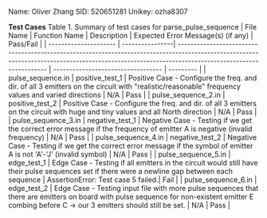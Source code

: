 Name:   Oliver Zhang
SID:    520651281
Unikey: ozha8307

**Test Cases**
Table 1. Summary of test cases for parse_pulse_sequence
| File Name             | Function Name   | Description                                                                                                                                                                                       | Expected Error Message(s) (if any) | Pass/Fail |
| --------------------- | ----------------| ------------------------------------------------------------------------------------------------------------------------------------------------------------------------------------------------- | ---------------------------------- | --------- |
| pulse_sequence.in     | positive_test_1 | Positive Case - Configure the freq. and dir. of all 3 emitters on the circuit with "realistic/reasonable" frequency values and varied directions                                                  | N/A                                | Pass      |
| pulse_sequence_2.in   | positive_test_2 | Positive Case - Configure the freq. and dir. of all 3 emitters on the circuit with huge and tiny values and all North direction                                                                   | N/A                                | Pass      |
| pulse_sequence_3.in   | negative_test_1 | Negative Case - Testing if we get the correct error message if the frequency of emitter A is negative (invalid frequency)                                                                         | N/A                                | Pass      |
| pulse_sequence_4.in   | negative_test_2 | Negative Case - Testing if we get the correct error message if the symbol of emitter A is not 'A'-'J' (invalid symbol)                                                                            | N/A                                | Pass      |
| pulse_sequence_5.in   | edge_test_1     | Edge Case - Testing if all emitters in the circuit would still have their pulse sequences set if there were a newline gap between each sequence                                                   | AssertionError: Test case 5 failed.| Fail      |
| pulse_sequence_6.in   | edge_test_2     | Edge Case - Testing input file with more pulse sequences that there are emitters on board with pulse sequence for non-existent emitter E combing before C → our 3 emitters should still be set.   | N/A                                | Pass      |  
